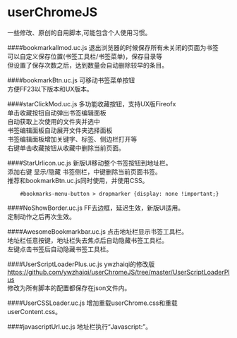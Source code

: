 userChromeJS
============
一些修改、原创的自用脚本,可能包含个人使用习惯。

####bookmarkallmod.uc.js
退出浏览器的时候保存所有未关闭的页面为书签<br /> 
可以自定义保存位置(书签工具栏/书签菜单)，保存目录等<br /> 
但设置了保存次数之后，达到数量会自动删除较早的条目。

####bookmarkBtn.uc.js
可移动书签菜单按钮<br /> 
方便FF23以下版本和UX版本。

####starClickMod.uc.js
多功能收藏按钮，支持UX版Fireofx<br /> 
单击收藏按钮自动弹出书签编辑面板<br /> 
自动获取上次使用的文件夹并选中<br /> 
书签编辑面板自动展开文件夹选择面板<br /> 
书签编辑面板增加关键字、标签、侧边栏打开等<br /> 
右键单击收藏按钮从收藏中删除当前页面。

####StarUrlicon.uc.js
新版UI移动整个书签按钮到地址栏。<br /> 
添加右键 显示/隐藏 书签侧栏，中键删除当前页面书签。<br /> 
推荐和bookmarkBtn.uc.js同时使用，并使用CSS。

		#bookmarks-menu-button > dropmarker {display: none !important;}

####NoShowBorder.uc.js
FF去边框，延迟生效，新版UI适用。<br /> 
定制动作之后再次生效。

####AwesomeBookmarkbar.uc.js
点击地址栏显示书签工具栏。<br /> 
地址栏任意按键，地址栏失去焦点后自动隐藏书签工具栏。<br /> 
左键点击书签后自动隐藏书签工具栏。

####UserScriptLoaderPlus.uc.js
ywzhaiqi的修改版 https://github.com/ywzhaiqi/userChromeJS/tree/master/UserScriptLoaderPlus<br /> 
修改为所有脚本的配置都保存在json文件内。

####UserCSSLoader.uc.js
增加重载userChrome.css和重载userContent.css。<br /> 

####javascriptUrl.uc.js
地址栏执行“Javascript:”。